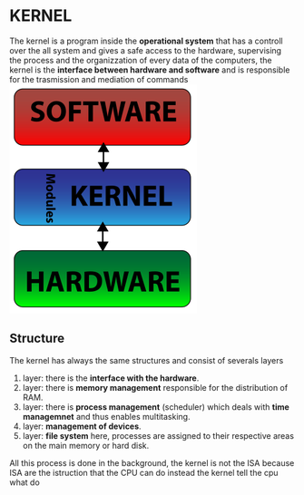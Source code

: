 # KERNEL
The kernel is a program inside the **operational system** that has a controll over the all system and gives a safe access to the hardware, supervising the process and the organizzation of every data of the computers, the kernel is the **interface between hardware and software** and is responsible for the trasmission and mediation of commands\
![](img/Kernel-simple.svg.png)

## Structure
The kernel has always the same structures and consist of severals layers 
1. layer: there is the **interface with the hardware**.
2. layer: there is **memory management** responsible for the distribution of RAM.
3. layer: there is **process management** (scheduler) which deals with **time managemnet** and thus enables multitasking.
4. layer: **management of devices**.
5. layer: **file system** here, processes are assigned to their respective areas on the main memory or hard disk.

All this process is done in the background, the kernel is not the ISA because ISA are the istruction that the CPU can do instead the kernel tell the cpu what do 

